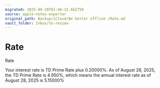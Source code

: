 ```yaml
---
migrated: 2025-09-20T01:46:15.662758
source: apple-notes-exporter
original_path: Backup/iCloud/Be better offline /Rate.md
vault_folder: Inbox/to-review
---
```

# Rate

Rate
 
Your interest rate is TD Prime Rate plus 0.20000%. As of August 28, 2025, the TD Prime Rate is 4.950%, which means the annual interest rate as of August 28, 2025 is 5.15000%
